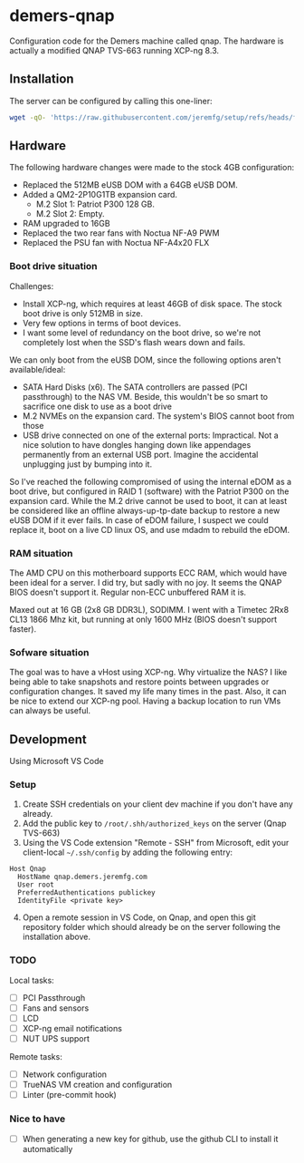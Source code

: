 # demers-qnap

Configuration code for the Demers machine called qnap. The hardware is actually a modified QNAP TVS-663 running XCP-ng 8.3.

## Installation
The server can be configured by calling this one-liner:
```bash
wget -qO- 'https://raw.githubusercontent.com/jeremfg/setup/refs/heads/feature/linux-setup/src/setup_git.sh' | bash -s -- git@github.com:homeinfra/demers-qnap.git feature/initial -- ./src/setup.sh
```

## Hardware
The following hardware changes were made to the stock 4GB configuration:

- Replaced the 512MB eUSB DOM with a 64GB eUSB DOM.
- Added a QM2-2P10G1TB expansion card.
  - M.2 Slot 1: Patriot P300 128 GB.
  - M.2 Slot 2: Empty.
- RAM upgraded to 16GB
- Replaced the two rear fans with Noctua NF-A9 PWM
- Replaced the PSU fan with Noctua NF-A4x20 FLX

### Boot drive situation
Challenges:
- Install XCP-ng, which requires at least 46GB of disk space. The stock boot drive is only 512MB in size.
- Very few options in terms of boot devices.
- I want some level of redundancy on the boot drive, so we're not completely lost when the SSD's flash wears down and fails.

We can only boot from the eUSB DOM, since the following options aren't available/ideal:
- SATA Hard Disks (x6). The SATA controllers are passed (PCI passthrough) to the NAS VM. Beside, this wouldn't be so smart to sacrifice one disk to use as a boot drive
- M.2 NVMEs on the expansion card. The system's BIOS cannot boot from those
- USB drive connected on one of the external ports: Impractical. Not a nice solution to have dongles hanging down like appendages permanently from an external USB port. Imagine the accidental unplugging just by bumping into it.

So I've reached the following compromised of using the internal eDOM as a boot drive, but configured in RAID 1 (software) with the Patriot P300 on the expansion card. While the M.2 drive cannot be used to boot, it can at least be considered like an offline always-up-tp-date backup to restore a new eUSB DOM if it ever fails. In case of eDOM failure, I suspect we could replace it, boot on a live CD linux OS, and use mdadm to rebuild the eDOM.

### RAM situation
The AMD CPU on this motherboard supports ECC RAM, which would have been ideal for a server. I did try, but sadly with no joy. It seems the QNAP BIOS doesn't support it. Regular non-ECC unbuffered RAM it is.

Maxed out at 16 GB (2x8 GB DDR3L), SODIMM.
I went with a Timetec 2Rx8 CL13 1866 Mhz kit, but running at only 1600 MHz (BIOS doesn't support faster).

### Sofware situation
The goal was to have a vHost using XCP-ng. Why virtualize the NAS? I like being able to take snapshots and restore points between upgrades or configuration changes. It saved my life many times in the past. Also, it can be nice to extend our XCP-ng pool. Having a backup location to run VMs can always be useful.

## Development ##
Using Microsoft VS Code

### Setup
1. Create SSH credentials on your client dev machine if you don't have any already.
2. Add the public key to `/root/.shh/authorized_keys` on the server (Qnap TVS-663)
3. Using the VS Code extension "Remote - SSH" from Microsoft, edit your client-local `~/.ssh/config` by adding the following entry:
```
Host Qnap
  HostName qnap.demers.jeremfg.com
  User root
  PreferredAuthentications publickey
  IdentityFile <private key>
```
4. Open a remote session in VS Code, on Qnap, and open this git repository folder which should already be on the server following the installation above.

### TODO

Local tasks:
- [ ] PCI Passthrough
- [ ] Fans and sensors
- [ ] LCD
- [ ] XCP-ng email notifications
- [ ] NUT UPS support

Remote tasks:
- [ ] Network configuration
- [ ] TrueNAS VM creation and configuration
- [ ] Linter (pre-commit hook)

### Nice to have

- [ ] When generating a new key for github, use the github CLI to install it automatically